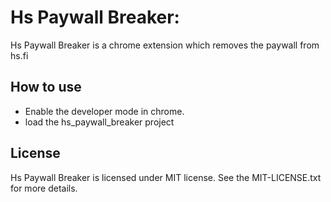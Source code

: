 Hs Paywall Breaker:
===========================

Hs Paywall Breaker is a chrome extension which removes the paywall from hs.fi

How to use
---------
 * Enable the developer mode in chrome.
 * load the hs_paywall_breaker project
 
 License
---------
Hs Paywall Breaker is licensed under MIT license. See the MIT-LICENSE.txt for more details.
